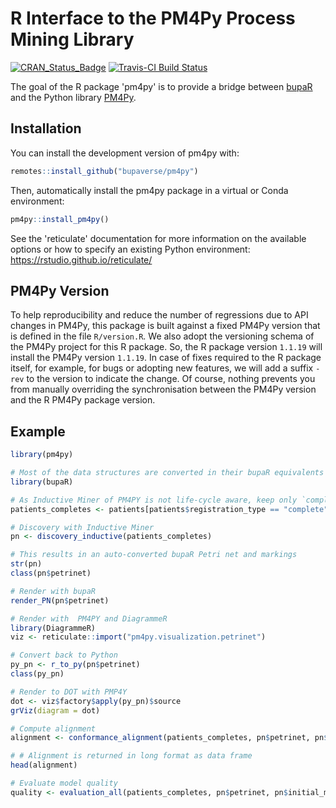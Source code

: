 # R Interface to the PM4Py Process Mining Library

[![CRAN\_Status\_Badge](https://www.r-pkg.org/badges/version/pm4py)](https://cran.r-project.org/package=pm4py)
[![Travis-CI Build Status](https://travis-ci.org/bupaverse/pm4py.svg?branch=master)](https://travis-ci.org/bupaverse/pm4py)

The goal of the R package 'pm4py' is to provide a bridge between [bupaR](https://www.bupar.net/) and the Python library [PM4Py](http://pm4py.org/).

## Installation

You can install the development version of pm4py with:

``` r
remotes::install_github("bupaverse/pm4py")
```

Then, automatically install the pm4py package in a virtual or Conda environment:
``` r
pm4py::install_pm4py()
```

See the 'reticulate' documentation for more information on the available options or how to specify an existing Python environment: 
https://rstudio.github.io/reticulate/

## PM4Py Version

To help reproducibility and reduce the number of regressions due to API changes in PM4Py, this package is built against a fixed PM4Py version that is defined in the file `R/version.R`. We also adopt the versioning schema of the PM4Py project for this R package. So, the R package version `1.1.19` will install the PM4Py version `1.1.19`. In case of fixes required to the R package itself, for example, for bugs or adopting new features, we will add a suffix `-rev` to the version to indicate the change. Of course, nothing prevents you from manually overriding the synchronisation between the PM4Py version and the R PM4Py package version.


## Example

``` r
library(pm4py)

# Most of the data structures are converted in their bupaR equivalents
library(bupaR)

# As Inductive Miner of PM4PY is not life-cycle aware, keep only `complete` events:
patients_completes <- patients[patients$registration_type == "complete", ]

# Discovery with Inductive Miner
pn <- discovery_inductive(patients_completes)

# This results in an auto-converted bupaR Petri net and markings
str(pn)
class(pn$petrinet)

# Render with bupaR
render_PN(pn$petrinet)

# Render with  PM4PY and DiagrammeR
library(DiagrammeR)
viz <- reticulate::import("pm4py.visualization.petrinet")

# Convert back to Python
py_pn <- r_to_py(pn$petrinet)
class(py_pn)

# Render to DOT with PMP4Y
dot <- viz$factory$apply(py_pn)$source
grViz(diagram = dot)

# Compute alignment
alignment <- conformance_alignment(patients_completes, pn$petrinet, pn$initial_marking, pn$final_marking)

# # Alignment is returned in long format as data frame
head(alignment)

# Evaluate model quality
quality <- evaluation_all(patients_completes, pn$petrinet, pn$initial_marking, pn$final_marking)
```
